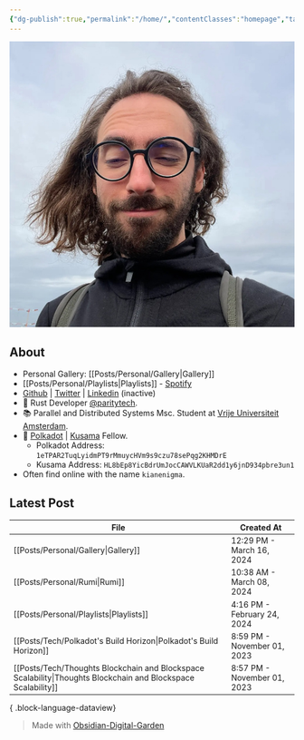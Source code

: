 ```yaml
---
{"dg-publish":true,"permalink":"/home/","contentClasses":"homepage","tags":["gardenEntry"],"created":"2023-08-26T13:20:49.149+01:00","updated":"2024-03-16T13:10:26.941+00:00"}
---
```


![Screenshot 2023-11-01 at 21.21.06.jpeg|300](/img/user/resources/Screenshot%202023-11-01%20at%2021.21.06.jpeg)

## About 

- Personal Gallery: [[Posts/Personal/Gallery\|Gallery]]
- [[Posts/Personal/Playlists\|Playlists]] - [Spotify](https://open.spotify.com/user/1248494156?si=4e6338ab8bdb4c04)
- [Github](https://github.com/kianenigma) | [Twitter](https://twitter.com/kianenigma)  | [Linkedin](https://www.linkedin.com/in/kian-paimani-a3618022b/) (inactive)
- 🦀 Rust Developer [@paritytech](https://twitter.com/ParityTech/). 
- 📚 Parallel and Distributed Systems Msc. Student at [Vrije Universiteit Amsterdam](https://twitter.com/VUamsterdam).
- 🔴 [Polkadot](https://www.polkadot.network) | [Kusama](https://kusama.network/) Fellow. 
	- Polkadot Address: `1eTPAR2TuqLyidmPT9rMmuycHVm9s9czu78sePqg2KHMDrE`
	- Kusama Address: `HL8bEp8YicBdrUmJocCAWVLKUaR2dd1y6jnD934pbre3un1`
- Often find online with the name `kianenigma`.

## Latest Post 

| File                                                                                                             | Created At                  |
| ---------------------------------------------------------------------------------------------------------------- | --------------------------- |
| [[Posts/Personal/Gallery\|Gallery]]                                                                           | 12:29 PM - March 16, 2024   |
| [[Posts/Personal/Rumi\|Rumi]]                                                                                 | 10:38 AM - March 08, 2024   |
| [[Posts/Personal/Playlists\|Playlists]]                                                                       | 4:16 PM - February 24, 2024 |
| [[Posts/Tech/Polkadot's Build Horizon\|Polkadot's Build Horizon]]                                             | 8:59 PM - November 01, 2023 |
| [[Posts/Tech/Thoughts Blockchain and Blockspace Scalability\|Thoughts Blockchain and Blockspace Scalability]] | 8:57 PM - November 01, 2023 |

{ .block-language-dataview}

> Made with [Obsidian-Digital-Garden](https://github.com/oleeskild/Obsidian-Digital-Garden)